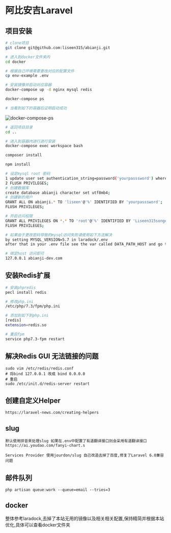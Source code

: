# 阿比安吉Laravel

## 项目安装

```bash
# clone项目
git clone git@github.com:liseen315/abianji.git

# 进入到docker文件夹内
cd docker

# 根据自己环境需要更改对应的配置文件
cp env-example .env

# 安装镜像并启动对应容器
docker-compose up -d nginx mysql redis

docker-compose ps

# 当看到如下的容器后证明启动成功

```

![docker-compose-ps](https://res.cloudinary.com/dnakxpzhj/image/upload/v1578288147/blog/docker-container.jpg)

```bash
# 返回项目目录
cd ..

# 进入到容器内进行进行安装
docker-compose exec workspace bash

composer install

npm install

# 设定mysql root 密码
1 update user set authentication_string=password('yourpasssword') where user='root';
2 FLUSH PRIVILEGES;
# 创建数据库
create database abianji character set utf8mb4;
# 创建新的用户
GRANT ALL ON abianji.* TO 'liseen'@'%' IDENTIFIED BY 'yourpasssword';
FLUSH PRIVILEGES;

# 开启访问权限
GRANT ALL PRIVILEGES ON *.* TO 'root'@'%' IDENTIFIED BY 'Liseen315song#' WITH GRANT OPTION;
FLUSH PRIVILEGES;

# 如果由于更改密码导致的mysql访问失败请使用如下方法解决
by setting MYSQL_VERSION=5.7 in laradock/.env
after that in your .env file see the var called DATA_PATH_HOST and go to that folder, after that delete the mysql folder there and then do the docker-compose build --no-cache mysql and then docker-compose up -d mysql

# 绑定host 访问即可
127.0.0.1 abianji-dev.com
```

## 安装Redis扩展

```bash
# 安装phpredis
pecl install redis

# 修改php.ini
/etc/php/7.3/fpm/php.ini

# 添加到如下到php.ini
[redis]
extension=redis.so

# 重启fpm
service php7.3-fpm restart
```

## 解决Redis GUI 无法链接的问题

```$xslt
sudo vim /etc/redis/redis.conf
# 将bind 127.0.0.1 改成 bind 0.0.0.0
# 重启
sudo /etc/init.d/redis-server restart
```

## 创建自定义Helper

```
https://laravel-news.com/creating-helpers
```

## slug

```
默认使用拼音来处理slug 如果在.env中配置了有道翻译接口则会采用有道翻译接口
https://ai.youdao.com/fanyi-chart.s

Services Provider 使用jourdon/slug 自己改造去掉了百度,修复了Laravel 6.0兼容问题
```

## 邮件队列

```
php artisan queue:work --queue=email --tries=3
```

## docker

整体参考laradock,去掉了本站无用的镜像以及相关相关配置,保持精简并根据本站优化,具体可以查看docker文件夹
